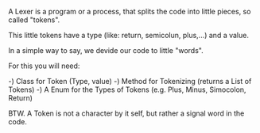 A Lexer is a program or a process, that splits the code into little pieces, so called "tokens".

This little tokens have a type (like: return, semicolun, plus,...) and a value.

In a simple way to say, we devide our code to little "words".

For this you will need:

-) Class for Token (Type, value)
-) Method for Tokenizing (returns a List of Tokens)
-) A Enum for the Types of Tokens (e.g. Plus, Minus, Simocolon, Return)


BTW. A Token is not a character by it self, but rather a signal word in the code.
